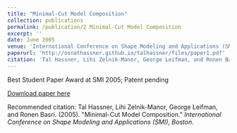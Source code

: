 ```yaml
---
title: "Minimal-Cut Model Composition"
collection: publications
permalink: /publication/2 Minimal-Cut Model Composition
excerpt: ''
date: June 2005
venue: 'International Conference on Shape Modeling and Applications (SMI), Boston'
paperurl: 'http://osnathassner.github.io/talhassner/files/paper1.pdf'
citation: 'Tal Hassner, Lihi Zelnik-Manor, George Leifman, and Ronen Basri. (2005). &quot;Minimal-Cut Model Composition.&quot; <i>International Conference on Shape Modeling and Applications (SMI), Boston</i>.'
---
```

Best Student Paper Award at SMI 2005; Patent pending

[Download paper here](http://osnathassner.github.io/talhassner/files/paper1.pdf)

Recommended citation: Tal Hassner, Lihi Zelnik-Manor, George Leifman, and Ronen Basri. (2005). "Minimal-Cut Model Composition." <i>International Conference on Shape Modeling and Applications (SMI), Boston</i>.
